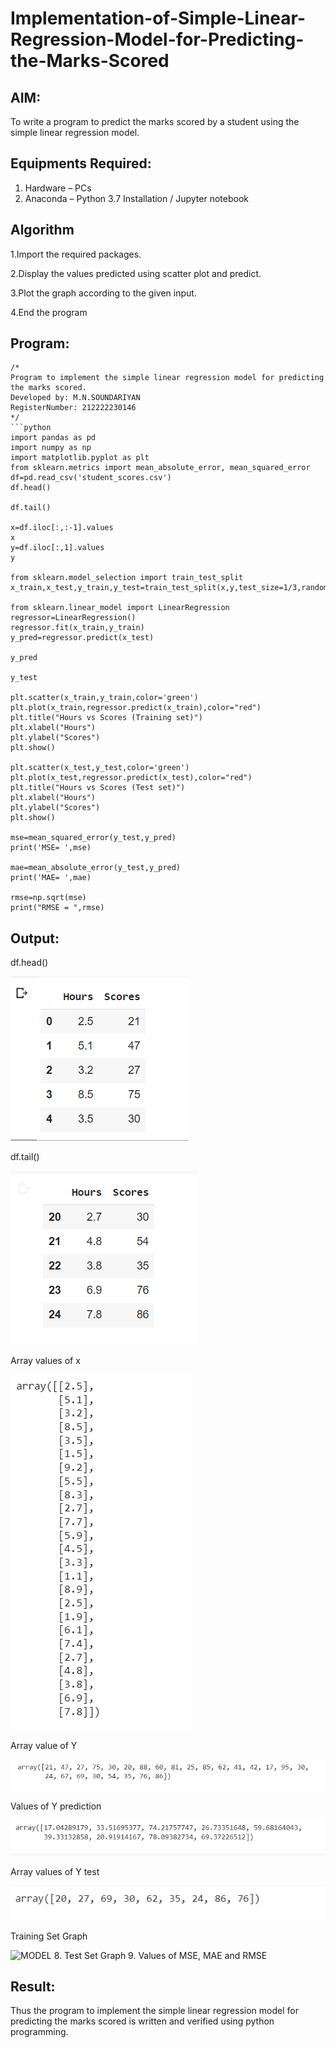 # Implementation-of-Simple-Linear-Regression-Model-for-Predicting-the-Marks-Scored

## AIM:
To write a program to predict the marks scored by a student using the simple linear regression model.

## Equipments Required:
1. Hardware – PCs
2. Anaconda – Python 3.7 Installation / Jupyter notebook

## Algorithm

1.Import the required packages.

2.Display the values predicted using scatter plot and predict.

3.Plot the graph according to the given input.

4.End the program 

## Program:
```
/*
Program to implement the simple linear regression model for predicting the marks scored.
Developed by: M.N.SOUNDARIYAN
RegisterNumber: 212222230146 
*/
```python
import pandas as pd
import numpy as np
import matplotlib.pyplot as plt
from sklearn.metrics import mean_absolute_error, mean_squared_error
df=pd.read_csv('student_scores.csv')
df.head()

df.tail()

x=df.iloc[:,:-1].values
x
y=df.iloc[:,1].values
y

from sklearn.model_selection import train_test_split
x_train,x_test,y_train,y_test=train_test_split(x,y,test_size=1/3,random_state=0)

from sklearn.linear_model import LinearRegression
regressor=LinearRegression()
regressor.fit(x_train,y_train)
y_pred=regressor.predict(x_test)

y_pred

y_test

plt.scatter(x_train,y_train,color='green')
plt.plot(x_train,regressor.predict(x_train),color="red")
plt.title("Hours vs Scores (Training set)")
plt.xlabel("Hours")
plt.ylabel("Scores")
plt.show()

plt.scatter(x_test,y_test,color='green')
plt.plot(x_test,regressor.predict(x_test),color="red")
plt.title("Hours vs Scores (Test set)")
plt.xlabel("Hours")
plt.ylabel("Scores")
plt.show()

mse=mean_squared_error(y_test,y_pred)
print('MSE= ',mse)

mae=mean_absolute_error(y_test,y_pred)
print('MAE= ',mae)

rmse=np.sqrt(mse)
print("RMSE = ",rmse)
```


## Output:

df.head()

![MODEL](https://github.com/soundariyan18/Implementation-of-Simple-Linear-Regression-Model-for-Predicting-the-Marks-Scored/blob/main/Screenshot%202023-08-24%20221433.png)

df.tail()

![MODEL](https://github.com/soundariyan18/Implementation-of-Simple-Linear-Regression-Model-for-Predicting-the-Marks-Scored/blob/main/Screenshot%202023-08-24%20221502.png)

Array values of x

![MODEL](https://github.com/soundariyan18/Implementation-of-Simple-Linear-Regression-Model-for-Predicting-the-Marks-Scored/blob/main/Screenshot%202023-08-24%20221529.png)

Array value of Y

![MODEL](https://github.com/soundariyan18/Implementation-of-Simple-Linear-Regression-Model-for-Predicting-the-Marks-Scored/blob/main/Screenshot%202023-08-24%20221600.png)

Values of Y prediction

![MODEL](https://github.com/soundariyan18/Implementation-of-Simple-Linear-Regression-Model-for-Predicting-the-Marks-Scored/blob/main/Screenshot%202023-08-24%20221714.png)

Array values of Y test

![MODEL](https://github.com/soundariyan18/Implementation-of-Simple-Linear-Regression-Model-for-Predicting-the-Marks-Scored/blob/main/Screenshot%202023-08-24%20221741.png)

Training Set Graph

![MODEL]()
8. Test Set Graph
9. Values of MSE, MAE and RMSE






## Result:
Thus the program to implement the simple linear regression model for predicting the marks scored is written and verified using python programming.
